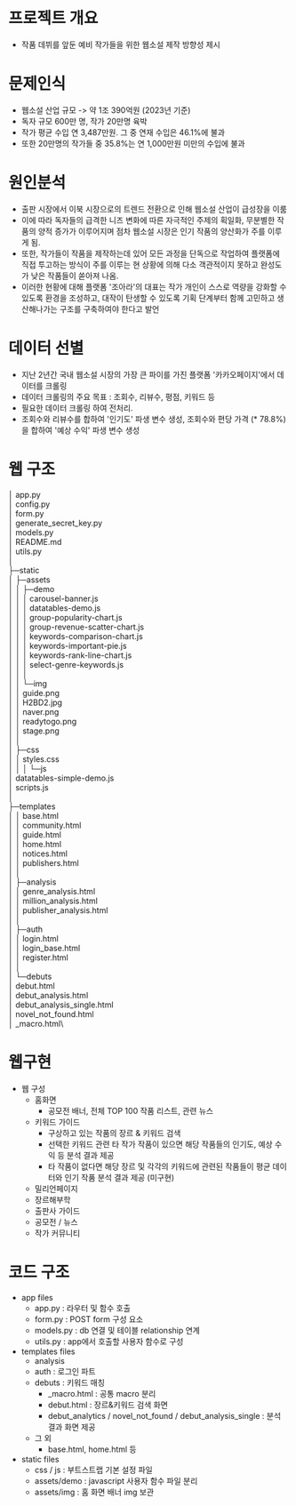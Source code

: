 # 프로젝트 개요
  - 작품 데뷔를 앞둔 예비 작가들을 위한 웹소설 제작 방향성 제시

# 문제인식
  - 웹소설 산업 규모 -> 약 1조 390억원 (2023년 기준)
  - 독자 규모 600만 명, 작가 20만명 육박
  - 작가 평균 수입 연 3,487만원. 그 중 연재 수입은 46.1%에 불과
  - 또한 20만명의 작가들 중 35.8%는 연 1,000만원 미만의 수입에 불과

# 원인분석
  - 출판 시장에서 이북 시장으로의 트렌드 전환으로 인해 웹소설 산업이 급성장을 이룸
  - 이에 따라 독자들의 급격한 니즈 변화에 따른 자극적인 주제의 획일화, 무분별한 작품의 양적 증가가 이루어지며 점차 웹소설 시장은 인기 작품의 양산화가 주를 이루게 됨.
  - 또한, 작가들이 작품을 제작하는데 있어 모든 과정을 단독으로 작업하여 플랫폼에 직접 투고하는 방식이 주를 이루는 현 상황에 의해 다소 객관적이지 못하고 완성도가 낮은 작품들이 쏟아져 나옴.
  - 이러한 현황에 대해 플랫폼 '조아라'의 대표는 작가 개인이 스스로 역량을 강화할 수 있도록 환경을 조성하고, 대작이 탄생할 수 있도록 기획 단계부터 함께 고민하고 생산해나가는 구조를 구축하여야 한다고 발언

# 데이터 선별
  - 지난 2년간 국내 웹소설 시장의 가장 큰 파이를 가진 플랫폼 '카카오페이지'에서 데이터를 크롤링
  - 데이터 크롤링의 주요 목표 : 조회수, 리뷰수, 평점, 키워드 등
  - 필요한 데이터 크롤링 하여 전처리.
  - 조회수와 리뷰수를 합하여 '인기도' 파생 변수 생성, 조회수와 편당 가격 (* 78.8%)을 합하여 '예상 수익' 파생 변수 생성

# 웹 구조
│  app.py\
│  config.py\
│  form.py\
│  generate_secret_key.py\
│  models.py\
│  README.md\
│  utils.py\
│\
├─static\
│  ├─assets\
│  │  ├─demo\
│  │  │      carousel-banner.js\
│  │  │      datatables-demo.js\
│  │  │      group-popularity-chart.js\
│  │  │      group-revenue-scatter-chart.js\
│  │  │      keywords-comparison-chart.js\
│  │  │      keywords-important-pie.js\
│  │  │      keywords-rank-line-chart.js\
│  │  │      select-genre-keywords.js\
│  │  │\
│  │  └─img\
│  │          guide.png\
│  │          H2BD2.jpg\
│  │          naver.png\
│  │          readytogo.png\
│  │          stage.png\
│  │\
│  ├─css\
│  │      styles.css\
│  │
│  └─js\
│          datatables-simple-demo.js\
│          scripts.js\
│\
├─templates\
│  │  base.html\
│  │  community.html\
│  │  guide.html\
│  │  home.html\
│  │  notices.html\
│  │  publishers.html\
│  │\
│  ├─analysis\
│  │      genre_analysis.html\
│  │      million_analysis.html\
│  │      publisher_analysis.html\
│  │      \
│  ├─auth\
│  │      login.html\
│  │      login_base.html\
│  │      register.html\
│  │\
│  └─debuts\
│          debut.html\
│          debut_analysis.html\
│          debut_analysis_single.html\
│          novel_not_found.html\
│          _macro.html\

# 웹구현
  - 웹 구성
    - 홈화면
      - 공모전 배너, 전체 TOP 100 작품 리스트, 관련 뉴스
    - 키워드 가이드
      - 구상하고 있는 작품의 장르 & 키워드 검색
      - 선택한 키워드 관련 타 작가 작품이 있으면 해당 작품들의 인기도, 예상 수익 등 분석 결과 제공
      - 타 작품이 없다면 해당 장르 및 각각의 키워드에 관련된 작품들이 평균 데이터와 인기 작품 분석 결과 제공
    (미구현)
    - 밀리언페이지
    - 장르해부학
    - 출판사 가이드
    - 공모전 / 뉴스
    - 작가 커뮤니티

# 코드 구조
  - app files
    - app.py : 라우터 및 함수 호출
    - form.py : POST form 구성 요소
    - models.py : db 연결 및 테이블 relationship 연계
    - utils.py : app에서 호출할 사용자 함수로 구성
  - templates files
    - analysis
    - auth : 로그인 파트
    - debuts : 키워드 매칭
      - _macro.html : 공통 macro 분리
      - debut.html : 장르&키워드 검색 화면
      - debut_analytics / novel_not_found / debut_analysis_single : 분석 결과 화면 제공
    - 그 외
      - base.html, home.html 등
  - static files
    - css / js : 부트스트랩 기본 설정 파일
    - assets/demo : javascript 사용자 함수 파일 분리
    - assets/img : 홈 화면 배너 img 보관
